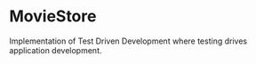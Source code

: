 # MovieStore

Implementation of Test Driven Development where testing drives application development.
